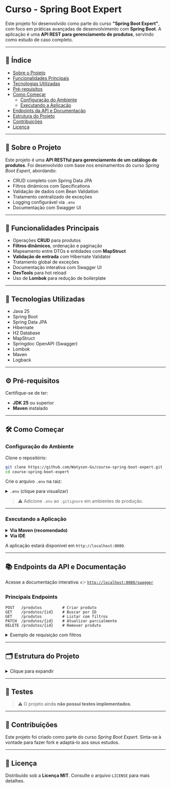 # Curso - Spring Boot Expert

Este projeto foi desenvolvido como parte do curso **"Spring Boot Expert"**, com foco em práticas avançadas de desenvolvimento com **Spring Boot**.
A aplicação é uma **API REST para gerenciamento de produtos**, servindo como estudo de caso completo.

---

## 📑 Índice

* [Sobre o Projeto](#-sobre-o-projeto)
* [Funcionalidades Principais](#-funcionalidades-principais)
* [Tecnologias Utilizadas](#-tecnologias-utilizadas)
* [Pré-requisitos](#-pré-requisitos)
* [Como Começar](#-como-começar)
    * [Configuração do Ambiente](#configuração-do-ambiente)
    * [Executando a Aplicação](#executando-a-aplicação)
* [Endpoints da API e Documentação](#-endpoints-da-api-e-documentação)
* [Estrutura do Projeto](#-estrutura-do-projeto)
* [Contribuições](#-contribuições)
* [Licença](#-licença)

---

## 📘 Sobre o Projeto

Este projeto é uma **API RESTful para gerenciamento de um catálogo de produtos**. Foi desenvolvido com base nos ensinamentos do curso *Spring Boot Expert*, abordando:

* CRUD completo com Spring Data JPA
* Filtros dinâmicos com Specifications
* Validação de dados com Bean Validation
* Tratamento centralizado de exceções
* Logging configurável via `.env`
* Documentação com Swagger UI

---

## 🚀 Funcionalidades Principais

* Operações **CRUD** para produtos
* **Filtros dinâmicos**, ordenação e paginação
* Mapeamento entre DTOs e entidades com **MapStruct**
* **Validação de entrada** com Hibernate Validator
* Tratamento global de exceções
* Documentação interativa com Swagger UI
* **DevTools** para hot reload
* Uso de **Lombok** para redução de boilerplate

---

## 🔧 Tecnologias Utilizadas

* Java 25
* Spring Boot
* Spring Data JPA
* Hibernate
* H2 Database
* MapStruct
* Springdoc OpenAPI (Swagger)
* Lombok
* Maven
* Logback

---

## ⚙️ Pré-requisitos

Certifique-se de ter:

* **JDK 25** ou superior
* **Maven** instalado

---

## 🛠️ Como Começar

### Configuração do Ambiente

Clone o repositório:

```bash
git clone https://github.com/Watyson-Gs/course-spring-boot-expert.git
cd course-spring-boot-expert
```

Crie o arquivo `.env` na raiz:

<details>
<summary><code>.env</code> (clique para visualizar)</summary>

```env
# ===============================
# Configurações da Aplicação
# ===============================

SPRING_APPLICATION_NAME="Curso - Spring Boot Expert"

# ===============================
# Banco de Dados (Dev)
# ===============================

DATABASE_URL=jdbc:h2:mem:db
DATABASE_USERNAME=sa
DATABASE_PASSWORD=
DATABASE_DRIVER=org.h2.Driver
HIBERNATE_DIALECT=org.hibernate.dialect.H2Dialect

# ===============================
# Documentação da API
# ===============================

API_DOC_ENABLED=true
API_UI_ENABLED=true

# ===============================
# Logging
# ===============================

ROOT_LOG_LEVEL=INFO
PROJECT_LOG_LEVEL=DEBUG
SPRING_WEB_LOG_LEVEL=WARN
```

</details>

> ⚠️ Adicione `.env` ao `.gitignore` em ambientes de produção.

---

### Executando a Aplicação

<details>
<summary><strong>Via Maven (recomendado)</strong></summary>

```bash
mvn clean install
mvn spring-boot:run
```

</details>

<details>
<summary><strong>Via IDE</strong></summary>

* Importe como projeto Maven
* Execute a classe `org.project.Main`

</details>

A aplicação estará disponível em `http://localhost:8080`.

---

## 📚 Endpoints da API e Documentação

Acesse a documentação interativa:
👉 [`http://localhost:8080/swagger`](http://localhost:8080/swagger)

### Principais Endpoints

```
POST   /produtos         # Criar produto
GET    /produtos/{id}    # Buscar por ID
GET    /produtos         # Listar com filtros
PATCH  /produtos/{id}    # Atualizar parcialmente
DELETE /produtos/{id}    # Remover produto
```

<details>
<summary>Exemplo de requisição com filtros</summary>

```
GET /produtos?nome=camiseta&minPreco=50&size=5&sort=preco,desc
```

</details>

---

## 🗂️ Estrutura do Projeto

<details>
<summary>Clique para expandir</summary>

```
src/main/java/org/project/
├── controller/        # Camada REST
├── domain/
│   ├── entity/        # Entidades JPA
│   ├── mapper/        # MapStruct
│   ├── request/       # DTOs de entrada
│   └── response/      # DTOs de saída
├── handler/           # Tratamento de exceções
├── repository/
│   └── specification/ # Filtros dinâmicos
├── service/           # Regras de negócio
└── Main.java          # Entrada da aplicação

src/main/resources/
├── application.yml
├── data.sql
├── logback-spring.xml
├── messages.properties

.env
.gitignore
pom.xml
README.md
LICENSE
```

</details>

---

## 🧪 Testes

> ⚠️ O projeto ainda **não possui testes implementados**.

---

## 🤝 Contribuições

Este projeto foi criado como parte do curso *Spring Boot Expert*.
Sinta-se à vontade para fazer fork e adaptá-lo aos seus estudos.

---

## 📄 Licença

Distribuído sob a **Licença MIT**.
Consulte o arquivo `LICENSE` para mais detalhes.